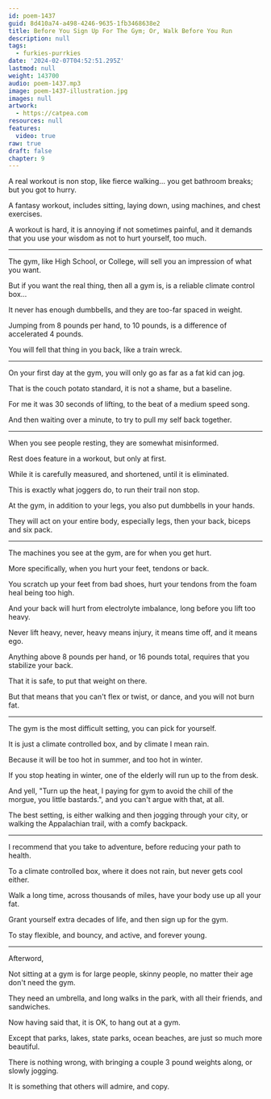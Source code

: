 ```yaml
---
id: poem-1437
guid: 8d410a74-a498-4246-9635-1fb3468638e2
title: Before You Sign Up For The Gym; Or, Walk Before You Run
description: null
tags:
  - furkies-purrkies
date: '2024-02-07T04:52:51.295Z'
lastmod: null
weight: 143700
audio: poem-1437.mp3
image: poem-1437-illustration.jpg
images: null
artwork:
  - https://catpea.com
resources: null
features:
  video: true
raw: true
draft: false
chapter: 9
---
```


A real workout is non stop, like fierce walking...
you get bathroom breaks; but you got to hurry.

A fantasy workout, includes sitting, laying down,
using machines, and chest exercises.

A workout is hard, it is annoying if not sometimes painful,
and it demands that you use your wisdom as not to hurt yourself, too much.

---

The gym, like High School, or College,
will sell you an impression of what you want.

But if you want the real thing,
then all a gym is, is a reliable climate control box...

It never has enough dumbbells,
and they are too-far spaced in weight.

Jumping from 8 pounds per hand,
to 10 pounds, is a difference of accelerated 4 pounds.

You will fell that thing in you back,
like a train wreck.

---

On your first day at the gym,
you will only go as far as a fat kid can jog.

That is the couch potato standard,
it is not a shame, but a baseline.

For me it was 30 seconds of lifting,
to the beat of a medium speed song.

And then waiting over a minute,
to try to pull my self back together.

---

When you see people resting,
they are somewhat misinformed.

Rest does feature in a workout,
but only at first.

While it is carefully measured,
and shortened, until it is eliminated.

This is exactly what joggers do,
to run their trail non stop.

At the gym, in addition to your legs,
you also put dumbbells in your hands.

They will act on your entire body,
especially legs, then your back, biceps and six pack.

---

The machines you see at the gym,
are for when you get hurt.

More specifically,
when you hurt your feet, tendons or back.

You scratch up your feet from bad shoes,
hurt your tendons from the foam heal being too high.

And your back will hurt from electrolyte imbalance,
long before you lift too heavy.

Never lift heavy, never,
heavy means injury, it means time off, and it means ego.

Anything above 8 pounds per hand, or 16 pounds total,
requires that you stabilize your back.

That it is safe,
to put that weight on there.

But that means that you can't flex or twist, or dance,
and you will not burn fat.

---

The gym is the most difficult setting,
you can pick for yourself.

It is just a climate controlled box,
and by climate I mean rain.

Because it will be too hot in summer,
and too hot in winter.

If you stop heating in winter,
one of the elderly will run up to the from desk.

And yell, "Turn up the heat, I paying for gym to avoid the chill of the morgue, you little bastards.",
and you can't argue with that, at all.

The best setting, is either walking and then jogging through your city,
or walking the Appalachian trail, with a comfy backpack.

---

I recommend that you take to adventure,
before reducing your path to health.

To a climate controlled box,
where it does not rain, but never gets cool either.

Walk a long time, across thousands of miles,
have your body use up all your fat.

Grant yourself extra decades of life,
and then sign up for the gym.

To stay flexible, and bouncy,
and active, and forever young.

---


Afterword,

Not sitting at a gym is for large people,
skinny people, no matter their age don't need the gym.

They need an umbrella,
and long walks in the park, with all their friends, and sandwiches.

Now having said that,
it is OK, to hang out at a gym.

Except that parks, lakes, state parks, ocean beaches,
are just so much more beautiful.

There is nothing wrong,
with bringing a couple 3 pound weights along, or slowly jogging.

It is something that others will admire,
and copy.

